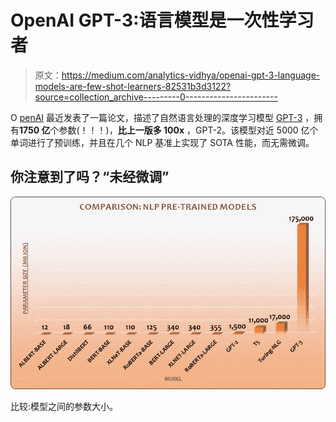 # OpenAI GPT-3:语言模型是一次性学习者

> 原文：<https://medium.com/analytics-vidhya/openai-gpt-3-language-models-are-few-shot-learners-82531b3d3122?source=collection_archive---------0----------------------->

O [penAI](https://openai.com/) 最近发表了一篇论文，描述了自然语言处理的深度学习模型 [GPT-3](https://github.com/openai/gpt-3) ，拥有**1750 亿**个参数(！！！)，**比上一版多 100x** ，GPT-2。该模型对近 5000 亿个单词进行了预训练，并且在几个 NLP 基准上实现了 SOTA 性能，而无需微调。

## 你注意到了吗？“未经微调”

![](img/eb7428c12071501eb91f88732ed35af5.png)

比较:模型之间的参数大小。